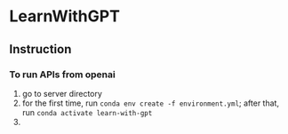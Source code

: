 # LearnWithGPT

## Instruction

### To run APIs from openai

1. go to server directory
2. for the first time, run `conda env create -f environment.yml`; after that, run `conda activate learn-with-gpt`
3.
